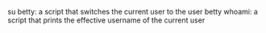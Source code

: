 su betty: a script that switches the current user to the user betty
whoami: a script that prints the effective username of the current user
